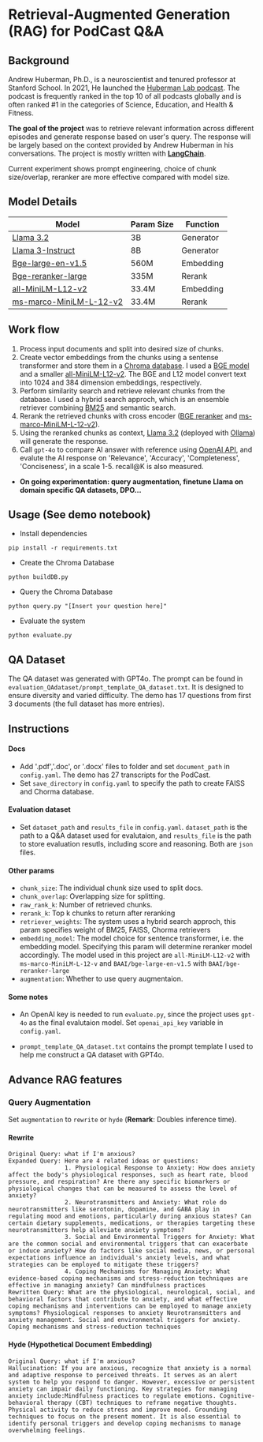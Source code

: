 # Retrieval-Augmented Generation (RAG) for PodCast Q&A
## Background

Andrew Huberman, Ph.D., is a neuroscientist and tenured professor at Stanford School.
In 2021, He launched the [Huberman Lab podcast](https://www.hubermanlab.com/about). The podcast is frequently ranked in the top 10 of all podcasts globally and is often ranked #1 in the categories of Science, Education, and Health & Fitness.

**The goal of the project** was to retrieve relevant information across different  episodes and generate response based on user's query. The response will be  largely based on the context provided by Andrew Huberman in his conversations. The project is mostly written with [**LangChain**](https://www.langchain.com/).

Current experiment shows prompt engineering, choice of chunk size/overlap, reranker are more effective compared with model size.
## Model Details
| Model             | Param Size    | Function |
| ----------------- | ------------  | ------- |
|  [Llama 3.2](https://ollama.com/library/llama3.2)       | 3B             |Generator      
|  [Llama 3-Instruct](https://ollama.com/library/llama3)   | 8B           |Generator    
|  [Bge-large-en-v1.5](https://huggingface.co/BAAI/bge-large-en-v1.5)  | 560M    |Embedding  
|  [Bge-reranker-large](https://huggingface.co/BAAI/bge-reranker-large) |335M     |Rerank  
|  [all-MiniLM-L12-v2](https://huggingface.co/sentence-transformers/all-MiniLM-L12-v2)       | 33.4M   |Embedding 
| [ms-marco-MiniLM-L-12-v2](https://huggingface.co/cross-encoder/ms-marco-MiniLM-L-12-v2)  | 33.4M   |Rerank    


## Work flow
1. Process input documents and split into desired size of chunks.
2. Create vector embeddings from the chunks using a sentense transformer and store them in a [Chroma database](https://github.com/chroma-core/chroma). I used a [BGE model](https://github.com/FlagOpen/FlagEmbedding/tree/master) and a smaller [all-MiniLM-L12-v2](https://huggingface.co/sentence-transformers/all-MiniLM-L12-v2). The BGE and L12 model convert text into  1024 and 384 dimension embeddings, respectively. 
3. Perform similarity search and retrieve relevant chunks from the database. I used a hybrid search approch, which is an ensemble retriever combining [BM25](https://python.langchain.com/docs/integrations/retrievers/bm25/) and semantic search.
4. Rerank the retrieved chunks with cross encoder ([BGE reranker](https://huggingface.co/BAAI/bge-reranker-large) and [ms-marco-MiniLM-L-12-v2](https://huggingface.co/cross-encoder/ms-marco-MiniLM-L-12-v2)).
5. Using the reranked chunks as context, [Llama 3.2](https://ollama.com/library/llama3.2) (deployed with [Ollama](https://github.com/ollama/ollama)) will generate the response.
6. Call `gpt-4o` to compare AI answer with reference using [OpenAI API](https://openai.com/index/openai-api/), and evalute the AI response on 'Relevance', 'Accuracy', 'Completeness', 'Conciseness', in a scale 1-5. recall@K is also measured.
- **On going experimentation: query augmentation, finetune Llama on domain specific QA datasets, DPO...**

## Usage (See demo notebook)

* Install dependencies
```
pip install -r requirements.txt
```
* Create the Chroma Database
```
python buildDB.py
```
* Query the Chroma Database
```
python query.py "[Insert your question here]"
```
* Evaluate the system
```
python evaluate.py
``` 
## QA Dataset
The QA dataset was generated with GPT4o. The prompt can be found in `evaluation_QAdataset/prompt_template_QA_dataset.txt`. It is designed to ensure diversity and varied difficulty. The demo has 17 questions from first 3 documents (the full dataset has more entries).

## Instructions
#### Docs
* Add '.pdf','.doc', or '.docx' files to folder and set `document_path` in `config.yaml`. The demo has 27 transcripts for the PodCast.
* Set `save_directory` in `config.yaml` to specify the path to create FAISS and Chorma database. 
#### Evaluation dataset
* Set `dataset_path` and `results_file` in `config.yaml`. `dataset_path` is the path to a Q&A dataset used for evalutaion, and `results_file` is the path to store evaluation  resutls, including score and reasoning. Both are `json` files.
#### Other params
* `chunk_size`: The individual chunk size used to split docs.
* `chunk_overlap`: Overlapping size for splitting.
* `raw_rank_k`: Number of retrieved chunks.
* `rerank_k`: Top k chunks to return after reranking
* `retriever_weights`: The system uses a hybrid search approch, this param specifies weight of  BM25, FAISS, Chorma retrievers
* `embedding_model`: The model choice for sentence transformer, i.e. the embedding model. Specifying this param will determine  reranker model accordingly. The model used in this project are `all-MiniLM-L12-v2` with `ms-marco-MiniLM-L-12-v` and `BAAI/bge-large-en-v1.5` with `BAAI/bge-reranker-large`
* `augmentation`: Whether to use query augmentaion. 
#### Some notes
* An OpenAI key is needed to run `evaluate.py`, since the project uses `gpt-4o` as the final evalutaion model.
Set `openai_api_key` variable  in  `config.yaml`. 

* `prompt_template_QA_dataset.txt` contains the  prompt template I used to help me construct a QA dataset with GPT4o.

## Advance RAG features
### Query Augmentation
Set `augmentation` to `rewrite` or `hyde` (**Remark**: Doubles inference time).
#### Rewrite
```
Original Query: what if I'm anxious?
Expanded Query: Here are 4 related ideas or questions:
                1. Physiological Response to Anxiety: How does anxiety affect the body's physiological responses, such as heart rate, blood pressure, and respiration? Are there any specific biomarkers or physiological changes that can be measured to assess the level of anxiety?
                2. Neurotransmitters and Anxiety: What role do neurotransmitters like serotonin, dopamine, and GABA play in regulating mood and emotions, particularly during anxious states? Can certain dietary supplements, medications, or therapies targeting these neurotransmitters help alleviate anxiety symptoms?
                3. Social and Environmental Triggers for Anxiety: What are the common social and environmental triggers that can exacerbate or induce anxiety? How do factors like social media, news, or personal expectations influence an individual's anxiety levels, and what strategies can be employed to mitigate these triggers?
                4. Coping Mechanisms for Managing Anxiety: What evidence-based coping mechanisms and stress-reduction techniques are effective in managing anxiety? Can mindfulness practices
Rewritten Query: What are the physiological, neurological, social, and behavioral factors that contribute to anxiety, and what effective coping mechanisms and interventions can be employed to manage anxiety symptoms? Physiological responses to anxiety Neurotransmitters and anxiety management. Social and environmental triggers for anxiety. Coping mechanisms and stress-reduction techniques
```
#### Hyde (Hypothetical Document Embedding)
```
Original Query: what if I'm anxious?
Hallucination: If you are anxious, recognize that anxiety is a normal and adaptive response to perceived threats. It serves as an alert system to help you respond to danger. However, excessive or persistent anxiety can impair daily functioning. Key strategies for managing anxiety include:Mindfulness practices to regulate emotions. Cognitive-behavioral therapy (CBT) techniques to reframe negative thoughts. Physical activity to reduce stress and improve mood. Grounding techniques to focus on the present moment. It is also essential to identify personal triggers and develop coping mechanisms to manage overwhelming feelings.
```